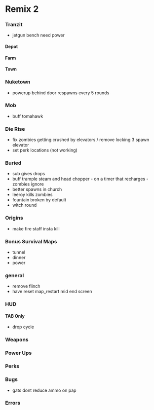 # Remix 2

### Tranzit

- jetgun bench need power

#### Depot

#### Farm

#### Town

### Nuketown

- powerup behind door respawns every 5 rounds

### Mob

- buff tomahawk

### Die Rise

- fix zombies getting crushed by elevators / remove locking 3 spawn elevator
- set perk locations (not working)

### Buried

- sub gives drops
- buff trample steam and head chopper - on a timer that recharges - zombies ignore
- better spawns in church
- leeroy kills zombies
- fountain broken by default
- witch round

### Origins

- make fire staff insta kill

### Bonus Survival Maps

- tunnel
- dinner
- power

### general

- remove flinch
- have reset map_restart mid end screen

### HUD

#### TAB Only

- drop cycle

### Weapons

### Power Ups

### Perks

### Bugs

- gats dont reduce ammo on pap

### Errors
